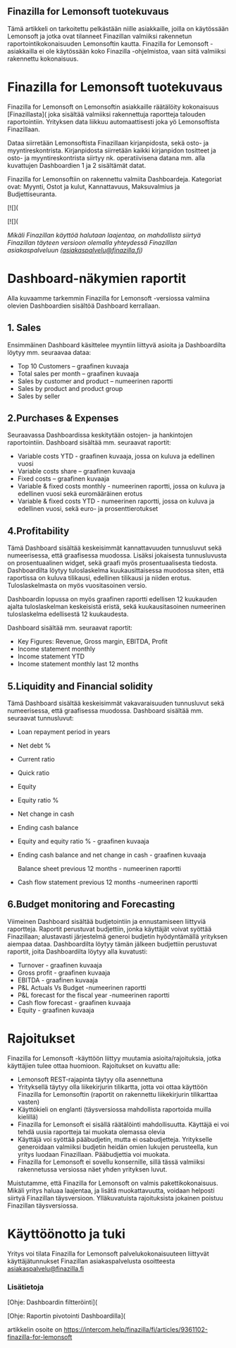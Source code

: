 ## Finazilla for Lemonsoft tuotekuvaus

Tämä artikkeli on tarkoitettu pelkästään niille asiakkaille, joilla on käytössään Lemonsoft ja jotka ovat tilanneet Finazillan valmiiksi rakennetun raportointikokonaisuuden Lemonsoftin kautta. Finazilla for Lemonsoft -asiakkailla ei ole käytössään koko Finazilla -ohjelmistoa, vaan siitä valmiiksi rakennettu kokonaisuus.

# Finazilla for Lemonsoft tuotekuvaus

Finazilla for Lemonsoft on Lemonsoftin asiakkaille räätälöity kokonaisuus [Finazillasta]( joka sisältää valmiiksi rakennettuja raportteja talouden raportointiin. Yrityksen data liikkuu automaattisesti joka yö Lemonsoftista Finazillaan.

Dataa siirretään Lemonsoftista Finazillaan kirjanpidosta, sekä osto- ja myyntireskontrista. Kirjanpidosta siirretään kaikki kirjanpidon tositteet ja osto- ja myyntireskontrista siirtyy nk. operatiivisena datana mm. alla kuvattujen Dashboardien 1 ja 2 sisältämät datat.

Finazilla for Lemonsoftiin on rakennettu valmiita Dashboardeja. Kategoriat ovat: Myynti, Ostot ja kulut, Kannattavuus, Maksuvalmius ja Budjettiseuranta.

[![](

[![](

*Mikäli Finazillan käyttöä halutaan laajentaa, on mahdollista siirtyä Finazillan täyteen versioon olemalla yhteydessä Finazillan asiakaspalveluun ([asiakaspalvelu@finazilla.fi](mailto:asiakaspalvelu@finazilla.fi))*

# Dashboard-näkymien raportit

Alla kuvaamme tarkemmin Finazilla for Lemonsoft -versiossa valmiina olevien Dashboardien sisältöä Dashboard kerrallaan.

## 1. Sales

Ensimmäinen Dashboard käsittelee myyntiin liittyvä asioita ja Dashboardilta löytyy mm. seuraavaa dataa:

* Top 10 Customers – graafinen kuvaaja
* Total sales per month – graafinen kuvaaja
* Sales by customer and product – numeerinen raportti
* Sales by product and product group
* Sales by seller
## 2.Purchases & Expenses

Seuraavassa Dashboardissa keskitytään ostojen- ja hankintojen raportointiin. Dashboard sisältää mm. seuraavat raportit:

* Variable costs YTD - graafinen kuvaaja, jossa on kuluva ja edellinen vuosi
* Variable costs share – graafinen kuvaaja
* Fixed costs – graafinen kuvaaja
* Variable & fixed costs monthly - numeerinen raportti, jossa on kuluva ja edellinen vuosi sekä euromääräinen erotus
* Variable & fixed costs YTD - numeerinen raportti, jossa on kuluva ja edellinen vuosi, sekä euro- ja prosenttierotukset
## 4.Profitability

Tämä Dashboard sisältää keskeisimmät kannattavuuden tunnusluvut sekä numeerisessa, että graafisessa muodossa. Lisäksi jokaisesta tunnusluvusta on prosentuaalinen widget, sekä graafi myös prosentuaalisesta tiedosta. Dashboardilta löytyy tuloslaskelma kuukausittaisessa muodossa siten, että raportissa on kuluva tilikausi, edellinen tilikausi ja niiden erotus. Tuloslaskelmasta on myös vuositasoinen versio.

Dashboardin lopussa on myös graafinen raportti edellisen 12 kuukauden ajalta tuloslaskelman keskeisistä eristä, sekä kuukausitasoinen numeerinen tuloslaskelma edellisestä 12 kuukaudesta.

Dashboard sisältää mm. seuraavat raportit:

* Key Figures: Revenue, Gross margin, EBITDA, Profit
* Income statement monthly
* Income statement YTD
* Income statement monthly last 12 months
## 5.Liquidity and Financial solidity

Tämä Dashboard sisältää keskeisimmät vakavaraisuuden tunnusluvut sekä numeerisessa, että graafisessa muodossa. Dashboard sisältää mm. seuraavat tunnusluvut:

* Loan repayment period in years
* Net debt %
* Current ratio
* Quick ratio
* Equity
* Equity ratio %
* Net change in cash
* Ending cash balance
* Equity and equity ratio % - graafinen kuvaaja
* Ending cash balance and net change in cash - graafinen kuvaaja

  Balance sheet previous 12 months - numeerinen raportti
* Cash flow statement previous 12 months -numeerinen raportti
## 6.Budget monitoring and Forecasting

Viimeinen Dashboard sisältää budjetointiin ja ennustamiseen liittyviä raportteja. Raportit perustuvat budjettiin, jonka käyttäjät voivat syöttää Finazillaan; alustavasti järjestelmä generoi budjetin hyödyntämällä yrityksen aiempaa dataa. Dashboardilta löytyy tämän jälkeen budjettiin perustuvat raportit, joita Dashboardilta löytyy alla kuvatusti:

* Turnover - graafinen kuvaaja
* Gross profit - graafinen kuvaaja
* EBITDA - graafinen kuvaaja
* P&L Actuals Vs Budget -numeerinen raportti
* P&L forecast for the fiscal year -numeerinen raportti
* Cash flow forecast - graafinen kuvaaja
* Equity - graafinen kuvaaja
# Rajoitukset

Finazilla for Lemonsoft -käyttöön liittyy muutamia asioita/rajoituksia, jotka käyttäjien tulee ottaa huomioon. Rajoitukset on kuvattu alle:

* Lemonsoft REST-rajapinta täytyy olla asennettuna
* Yrityksellä täytyy olla liikekirjurin tilikartta, jotta voi ottaa käyttöön Finazilla for Lemonsoftin (raportit on rakennettu liikekirjurin tilikarttaa vasten)
* Käyttökieli on englanti (täysversiossa mahdollista raportoida muilla kielillä)
* Finazilla for Lemonsoft ei sisällä räätälöinti mahdollisuutta. Käyttäjä ei voi tehdä uusia raportteja tai muokata olemassa olevia
* Käyttäjä voi syöttää pääbudjetin, mutta ei osabudjetteja. Yritykselle generoidaan valmiiksi budjetin heidän omien lukujen perusteella, kun yritys luodaan Finazillaan. Pääbudjettia voi muokata.
* Finazilla for Lemonsoft ei sovellu konsernille, sillä tässä valmiiksi rakennetussa versiossa näet yhden yrityksen luvut.

Muistutamme, että Finazilla for Lemonsoft on valmis pakettikokonaisuus. Mikäli yritys haluaa laajentaa, ja lisätä muokattavuutta, voidaan helposti siirtyä Finazillan täysversioon. Ylläkuvatuista rajoituksista jokainen poistuu Finazillan täysversiossa.

# Käyttöönotto ja tuki

Yritys voi tilata Finazilla for Lemonsoft palvelukokonaisuuteen liittyvät käyttäjätunnukset Finazillan asiakaspalvelusta osoitteesta [asiakaspalvelu@finazilla.fi](mailto:asiakaspalvelu@finazilla.fi)

### Lisätietoja

[Ohje: Dashboardin filtteröinti](

[Ohje: Raportin pivotointi Dashboardilla](



artikkelin osoite on https://intercom.help/finazilla/fi/articles/9361102-finazilla-for-lemonsoft

